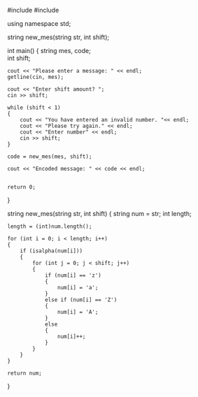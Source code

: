 #include <iostream> 
#include <string> 

using namespace std; 

string new_mes(string str, int shift); 

int main()
{
    string mes, code;  
    int shift; 

    cout << "Please enter a message: " << endl; 
    getline(cin, mes);  

    cout << "Enter shift amount? ";
    cin >> shift; 

    while (shift < 1)
    {
        cout << "You have entered an invalid number. "<< endl; 
        cout << "Please try again." << endl; 
        cout << "Enter number" << endl; 
        cin >> shift; 
    }

    code = new_mes(mes, shift); 

    cout << "Encoded message: " << code << endl; 


    return 0;
}

string new_mes(string str, int shift)
{
    string num = str; 
    int length; 

    length = (int)num.length(); 

    for (int i = 0; i < length; i++)
    {
        if (isalpha(num[i]))
        {
            for (int j = 0; j < shift; j++)
            {
                if (num[i] == 'z')
                {
                    num[i] = 'a'; 
                }
                else if (num[i] == 'Z')
                {
                    num[i] = 'A'; 
                }
                else 
                {
                    num[i]++; 
                }
            }
        }
    }

    return num; 
}
